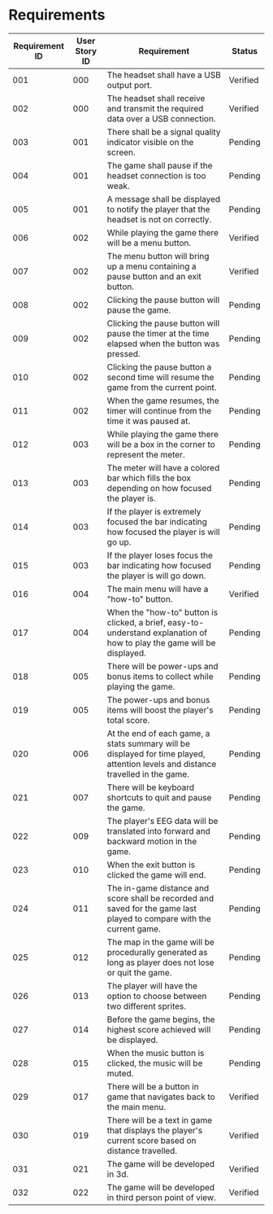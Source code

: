 # Requirements

| Requirement ID | User Story ID | Requirement | Status |
|----------------|---------------|-------------|--------| 
| 001|000|The headset shall have a USB output port. |Verified|
| 002|000|The headset shall receive and transmit the required data over a USB connection.|Verified|
| 003|001|There shall be a signal quality indicator visible on the screen.|Pending|
| 004|001|The game shall pause if the headset connection is too weak.|Pending|
| 005|001|A message shall be displayed to notify the player that the headset is not on correctly.|Pending|
| 006|002|While playing the game there will be a menu button.|Verified|
| 007|002|The menu button will bring up a menu containing a pause button and an exit button.|Verified|
| 008|002|Clicking the pause button will pause the game.|Pending|
| 009|002|Clicking the pause button will pause the timer at the time elapsed when the button was pressed.|Pending|
| 010|002|Clicking the pause button a second time will resume the game from the current point.|Pending|
| 011|002|When the game resumes, the timer will continue from the time it was paused at.|Pending|
| 012|003|While playing the game there will be a box in the corner to represent the meter.|Pending|
| 013|003|The meter will have a colored bar which fills the box depending on how focused the player is.|Pending|
| 014|003|If the player is extremely focused the bar indicating how focused the player is will go up.|Pending| 
| 015|003|If the player loses focus the bar indicating how focused the player is will go down.|Pending|
| 016|004|The main menu will have a "how-to" button.|Verified|
| 017|004|When the "how-to" button is clicked, a brief, easy-to-understand explanation of how to play the game will be displayed.|Pending|
| 018|005|There will be power-ups and bonus items to collect while playing the game.|Pending|
| 019|005|The power-ups and bonus items will boost the player's total score.|Pending|
| 020|006|At the end of each game, a stats summary will be displayed for time played, attention levels and distance travelled in the game.|Pending|
| 021|007|There will be keyboard shortcuts to quit and pause the game.|Pending|
| 022|009|The player's EEG data will be translated into forward and backward motion in the game.|Pending|
| 023|010|When the exit button is clicked the game will end.|Pending|
| 024|011|The in-game distance and score shall be recorded and saved for the game last played to compare with the current game.|Pending|
| 025|012|The map in the game will be procedurally generated as long as player does not lose or quit the game.|Pending|
| 026|013|The player will have the option to choose between two different sprites.|Pending|
| 027|014|Before the game begins, the highest score achieved will be displayed.|Pending|
| 028|015|When the music button is clicked, the music will be muted.|Pending|
| 029|017|There will be a button in game that navigates back to the main menu.|Verified|
| 030|019|There will be a text in game that displays the player's current score based on distance travelled.|Verified|
| 031|021|The game will be developed in 3d.|Verified|
| 032|022|The game will be developed in third person point of view.|Verified|
